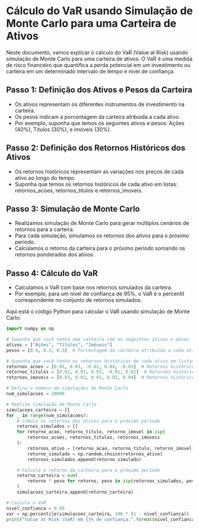 # Cálculo do VaR usando Simulação de Monte Carlo para uma Carteira de Ativos

Neste documento, vamos explicar o cálculo do VaR (Value at Risk) usando simulação de Monte Carlo para uma carteira de ativos. O VaR é uma medida de risco financeiro que quantifica a perda potencial em um investimento ou carteira em um determinado intervalo de tempo e nível de confiança.

## Passo 1: Definição dos Ativos e Pesos da Carteira

- Os ativos representam os diferentes instrumentos de investimento na carteira.
- Os pesos indicam a porcentagem da carteira atribuída a cada ativo.
- Por exemplo, suponha que temos os seguintes ativos e pesos: Ações (40%), Títulos (30%), e Imóveis (30%).

## Passo 2: Definição dos Retornos Históricos dos Ativos

- Os retornos históricos representam as variações nos preços de cada ativo ao longo do tempo.
- Suponha que temos os retornos históricos de cada ativo em listas: retornos_acoes, retornos_titulos e retornos_imoveis.

## Passo 3: Simulação de Monte Carlo

- Realizamos simulação de Monte Carlo para gerar múltiplos cenários de retornos para a carteira.
- Para cada simulação, simulamos os retornos dos ativos para o próximo período.
- Calculamos o retorno da carteira para o próximo período somando os retornos ponderados dos ativos.

## Passo 4: Cálculo do VaR

- Calculamos o VaR com base nos retornos simulados da carteira.
- Por exemplo, para um nível de confiança de 95%, o VaR é o percentil correspondente no conjunto de retornos simulados.

Aqui está o código Python para calcular o VaR usando simulação de Monte Carlo:

```python
import numpy as np

# Suponha que você tenha uma carteira com os seguintes ativos e pesos
ativos = ["Ações", "Títulos", "Imóveis"]
pesos = [0.4, 0.3, 0.3]  # Porcentagem da carteira atribuída a cada ativo

# Suponha que você tenha os retornos históricos de cada ativo em listas
retornos_acoes = [0.05, 0.03, -0.02, 0.04, -0.01]  # Retornos históricos das ações
retornos_titulos = [0.02, 0.01, 0.03, -0.01, 0.02]  # Retornos históricos dos títulos
retornos_imoveis = [0.03, 0.02, 0.01, 0.02, 0.04]  # Retornos históricos dos imóveis

# Defina o número de simulações de Monte Carlo
num_simulacoes = 10000

# Realize simulação de Monte Carlo
simulacoes_carteira = []
for _ in range(num_simulacoes):
    # Simule os retornos dos ativos para o próximo período
    retornos_simulados = []
    for retorno_acao, retorno_titulo, retorno_imovel in zip(
        retornos_acoes, retornos_titulos, retornos_imoveis
    ):
        retornos_ativo = [retorno_acao, retorno_titulo, retorno_imovel]
        retorno_simulado = np.random.choice(retornos_ativo)
        retornos_simulados.append(retorno_simulado)

    # Calcule o retorno da carteira para o próximo período
    retorno_carteira = sum(
        retorno * peso for retorno, peso in zip(retornos_simulados, pesos)
    )
    simulacoes_carteira.append(retorno_carteira)

# Calcule o VaR
nivel_confianca = 0.95
var = np.percentile(simulacoes_carteira, 100 * (1 - nivel_confianca))
print("Value at Risk (VaR) em {}% de confiança:".format(nivel_confianca * 100), var)
